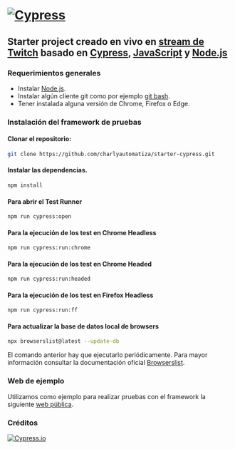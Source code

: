 # [![Cypress](https://cloud.githubusercontent.com/assets/1268976/20607953/d7ae489c-b24a-11e6-9cc4-91c6c74c5e88.png)](https://www.cypress.io)

## Starter project creado en vivo en [stream de Twitch](https://www.twitch.tv/charlyautomatiza) basado en [Cypress](https://www.cypress.io), [JavaScript](https://developer.mozilla.org/es/docs/Web/JavaScript) y [Node.js](https://nodejs.org/en/)

### Requerimientos generales

- Instalar [Node.js](https://nodejs.org/es/download/).
- Instalar algún cliente git como por ejemplo [git bash](https://git-scm.com/downloads).
- Tener instalada alguna versión de Chrome, Firefox o Edge.

### Instalación del framework de pruebas

#### **Clonar el repositorio:**

```bash
git clone https://github.com/charlyautomatiza/starter-cypress.git
```

#### **Instalar las dependencias.**

```bash
npm install
```

#### **Para abrir el Test Runner**

```bash
npm run cypress:open
```

#### **Para la ejecución de los test en Chrome Headless**

```bash
npm run cypress:run:chrome
```

#### **Para la ejecución de los test en Chrome Headed**

```bash
npm run cypress:run:headed
```

#### **Para la ejecución de los test en Firefox Headless**

```bash
npm run cypress:run:ff
```

#### **Para actualizar la base de datos local de browsers**

```bash
npx browserslist@latest --update-db
```

El comando anterior hay que ejecutarlo periódicamente. Para mayor información consultar la documentación oficial [Browserslist](https://github.com/browserslist/browserslist#browsers-data-updating).

### Web de ejemplo

Utilizamos como ejemplo para realizar pruebas con el framework la siguiente [web pública](https://the-internet.herokuapp.com/login).

### Créditos

[![Cypress.io](https://img.shields.io/badge/tested%20with-Cypress-04C38E.svg)](https://www.cypress.io/)
